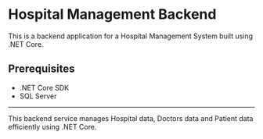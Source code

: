 # Hospital Management Backend

This is a backend application for a Hospital Management System built using .NET Core.

## Prerequisites
- .NET Core SDK
- SQL Server

- ---
This backend service manages Hospital data, Doctors data and Patient data efficiently using .NET Core. 
